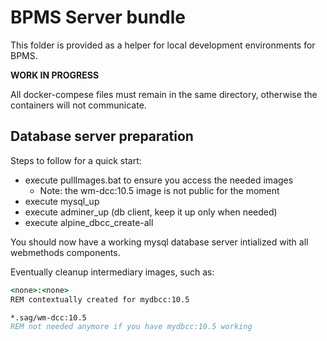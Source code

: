 # BPMS Server bundle

This folder is provided as a helper for local development environments for BPMS.

**WORK IN PROGRESS**

All docker-compese files must remain in the same directory, otherwise the containers will not communicate.

## Database server preparation

Steps to follow for a quick start:

- execute pullImages.bat to ensure you access the needed images
  - Note: the wm-dcc:10.5 image is not public for the moment
- execute mysql_up
- execute adminer_up (db client, keep it up only when needed)
- execute alpine_dbcc_create-all

You should now have a working mysql database server intialized with all webmethods components.

Eventually cleanup intermediary images, such as:

```bat
<none>:<none>
REM contextually created for mydbcc:10.5

*.sag/wm-dcc:10.5
REM not needed anymore if you have mydbcc:10.5 working
```
